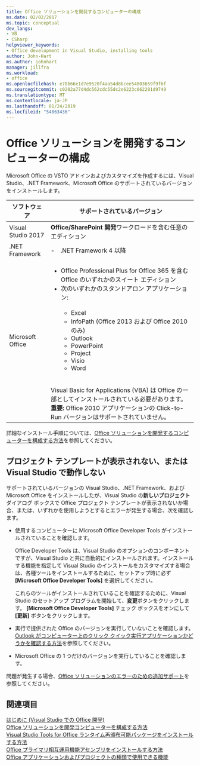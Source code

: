 ```yaml
---
title: Office ソリューションを開発するコンピューターの構成
ms.date: 02/02/2017
ms.topic: conceptual
dev_langs:
- VB
- CSharp
helpviewer_keywords:
- Office development in Visual Studio, installing tools
author: John-Hart
ms.author: johnhart
manager: jillfra
ms.workload:
- office
ms.openlocfilehash: e78b66e1d7e9520f4aa54d8bcee54803659f9f6f
ms.sourcegitcommit: c0202a77d4dc562cdc55dc2e6223c062281d9749
ms.translationtype: MT
ms.contentlocale: ja-JP
ms.lasthandoff: 01/24/2019
ms.locfileid: "54863436"
---
```

# <a name="configure-a-computer-to-develop-office-solutions"></a>Office ソリューションを開発するコンピューターの構成

Microsoft Office の VSTO アドインおよびカスタマイズを作成するには、Visual Studio、.NET Framework、Microsoft Office のサポートされているバージョンをインストールします。

|ソフトウェア|サポートされているバージョン|
|--------------|------------------------|
|Visual Studio 2017|**Office/SharePoint 開発**ワークロードを含む任意のエディション|
|.NET Framework|-　.NET Framework 4 以降|
|Microsoft Office|<ul><li>Office Professional Plus for Office 365 を含む Office のいずれかのスイート エディション</li><li>次のいずれかのスタンドアロン アプリケーション:<br /><br /> <ul><li>Excel</li><li>InfoPath (Office 2013 および Office 2010 のみ)</li><li>Outlook</li><li>PowerPoint</li><li>Project</li><li>Visio</li><li>Word</li></ul></li></ul><br /> Visual Basic for Applications (VBA) は Office の一部としてインストールされている必要があります。 **重要:** Office 2010 アプリケーションの Click-to-Run バージョンはサポートされていません。|

詳細なインストール手順については、[Office ソリューションを開発するコンピューターを構成する方法](../vsto/how-to-configure-a-computer-to-develop-office-solutions.md)を参照してください。

## <a name="if-project-templates-dont-appear-or-they-dont-work-in-visual-studio"></a>プロジェクト テンプレートが表示されない、または Visual Studio で動作しない

サポートされているバージョンの Visual Studio、.NET Framework、および Microsoft Office をインストールしたが、Visual Studio の**新しいプロジェクト** ダイアログ ボックスで Office プロジェクト テンプレートが表示されないか場合、または、いずれかを使用しようとするとエラーが発生する場合、次を確認します。

- 使用するコンピューターに Microsoft Office Developer Tools がインストールされていることを確認します。

     Office Developer Tools は、Visual Studio のオプションのコンポーネントですが、Visual Studio と共に自動的にインストールされます。インストールする機能を指定して Visual Studio のインストールをカスタマイズする場合は、各種ツールをインストールするために、セットアップ時に必ず **[Microsoft Office Developer Tools]** を選択してください。

     これらのツールがインストールされていることを確認するために、Visual Studio のセットアップ プログラムを開始して、**変更**ボタンをクリックします。 **[Microsoft Office Developer Tools]** チェック ボックスをオンにして **[更新]** ボタンをクリックします。

- 実行で提供された Office のバージョンを実行していないことを確認します。 [Outlook がコンピューター上のクリック クイック実行アプリケーションかどうかを確認する方法](/previous-versions/office/developer/office-2010/ff864733(v=office.14))を参照してください。

- Microsoft Office の 1 つだけのバージョンを実行していることを確認します。

問題が発生する場合、[Office ソリューションのエラーのための追加サポート](../vsto/additional-support-for-errors-in-office-solutions.md)を参照してください。

## <a name="see-also"></a>関連項目

[はじめに &#40;Visual Studio での Office 開発&#41;](../vsto/getting-started-office-development-in-visual-studio.md)  
[Office ソリューションを開発コンピューターを構成する方法](../vsto/how-to-configure-a-computer-to-develop-office-solutions.md)  
[Visual Studio Tools for Office ランタイム再頒布可能パッケージをインストールする方法](../vsto/how-to-install-the-visual-studio-tools-for-office-runtime-redistributable.md)  
[Office プライマリ相互運用機能アセンブリをインストールする方法](../vsto/how-to-install-office-primary-interop-assemblies.md)  
[Office アプリケーションおよびプロジェクトの種類で使用できる機能](../vsto/features-available-by-office-application-and-project-type.md)
